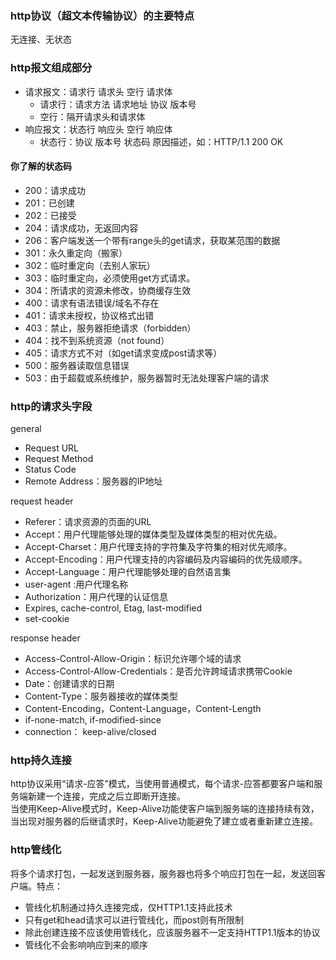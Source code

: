 ### http协议（超文本传输协议）的主要特点
无连接、无状态

### http报文组成部分
- 请求报文：请求行 请求头 空行 请求体
  - 请求行：请求方法 请求地址 协议 版本号
  - 空行：隔开请求头和请求体
- 响应报文：状态行 响应头 空行 响应体
  - 状态行：协议 版本号 状态码 原因描述，如：HTTP/1.1 200 OK

#### 你了解的状态码
- 200：请求成功
- 201：已创建
- 202：已接受
- 204：请求成功，无返回内容
- 206：客户端发送一个带有range头的get请求，获取某范围的数据
- 301：永久重定向（搬家）
- 302：临时重定向（去别人家玩）
- 303：临时重定向，必须使用get方式请求。
- 304：所请求的资源未修改，协商缓存生效
- 400：请求有语法错误/域名不存在
- 401：请求未授权，协议格式出错
- 403：禁止，服务器拒绝请求（forbidden）
- 404：找不到系统资源（not found）
- 405：请求方式不对（如get请求变成post请求等）
- 500：服务器读取信息错误
- 503：由于超载或系统维护，服务器暂时无法处理客户端的请求

### http的请求头字段
general
- Request URL
- Request Method
- Status Code
- Remote Address：服务器的IP地址

request header
- Referer：请求资源的页面的URL
- Accept：用户代理能够处理的媒体类型及媒体类型的相对优先级。
- Accept-Charset：用户代理支持的字符集及字符集的相对优先顺序。
- Accept-Encoding：用户代理支持的内容编码及内容编码的优先级顺序。
- Accept-Language：用户代理能够处理的自然语言集
- user-agent :用户代理名称
- Authorization：用户代理的认证信息
- Expires, cache-control, Etag, last-modified
- set-cookie

response header
- Access-Control-Allow-Origin：标识允许哪个域的请求
- Access-Control-Allow-Credentials：是否允许跨域请求携带Cookie
- Date：创建请求的日期
- Content-Type：服务器接收的媒体类型
- Content-Encoding，Content-Language，Content-Length
- if-none-match, if-modified-since
- connection： keep-alive/closed

### http持久连接
  http协议采用“请求-应答”模式，当使用普通模式，每个请求-应答都要客户端和服务端新建一个连接，完成之后立即断开连接。  
  当使用Keep-Alive模式时，Keep-Alive功能使客户端到服务端的连接持续有效，当出现对服务器的后继请求时，Keep-Alive功能避免了建立或者重新建立连接。

### http管线化
将多个请求打包，一起发送到服务器，服务器也将多个响应打包在一起，发送回客户端。特点：
- 管线化机制通过持久连接完成，仅HTTP1.1支持此技术
- 只有get和head请求可以进行管线化，而post则有所限制
- 除此创建连接不应该使用管线化，应该服务器不一定支持HTTP1.1版本的协议
- 管线化不会影响响应到来的顺序
